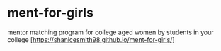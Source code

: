# ment-for-girls
mentor matching program for college aged women by students in your college [https://shanicesmith98.github.io/ment-for-girls/]
